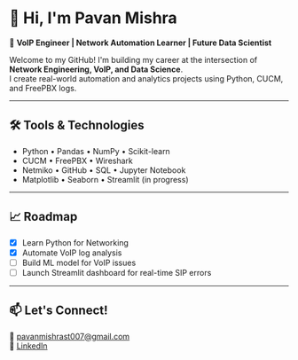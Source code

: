 # 👋 Hi, I'm Pavan Mishra

🎯 **VoIP Engineer | Network Automation Learner | Future Data Scientist**

Welcome to my GitHub! I'm building my career at the intersection of **Network Engineering, VoIP, and Data Science**.  
I create real-world automation and analytics projects using Python, CUCM, and FreePBX logs.

---

## 🛠️ Tools & Technologies
- Python • Pandas • NumPy • Scikit-learn  
- CUCM • FreePBX • Wireshark  
- Netmiko • GitHub • SQL • Jupyter Notebook  
- Matplotlib • Seaborn • Streamlit (in progress)

---

## 📈 Roadmap
- [x] Learn Python for Networking  
- [x] Automate VoIP log analysis  
- [ ] Build ML model for VoIP issues  
- [ ] Launch Streamlit dashboard for real-time SIP errors  

---

## 📫 Let's Connect!
📧 pavanmishrast007@gmail.com  
🔗 [LinkedIn](https://www.linkedin.com/in/pavan-mishra-5740731b7)



<!---
pavanmishra007/pavanmishra007 is a ✨ special ✨ repository because its `README.md` (this file) appears on your GitHub profile.
You can click the Preview link to take a look at your changes.
--->
